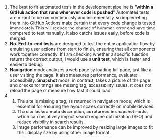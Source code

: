 1. The best to fit automated tests in the development pipeline is **"within a GitHub action that runs whenever code is pushed"**
   Automated tests are meant to be run continuously and incrementally, so implemeting them into GitHub Actions make certain that every code change is tested immediately.This will reduce the chance of humman error and save time compared to test manually. It also catchs issues early, before code is merged.  
2. **No. End-to-end tests** are designed to test the entire application flow by emulating user actions from start to finish, ensuring that all components work together correctly. If I am checking whether a specific function returns the correct output, I would use a **unit test**, which is faster and easier to debug.  
3. **Navigation** mode analyzes a web page by loading full page, just like a user visiting the page. It also measures performance, evaluates accessibility. **Snapshot** mode, in contrast, takes a picture of the page and checks for things like missing tag, accessibility issues. It does not reload the page or measure how fast it could load.  
4.   
    1. The site is missing a <meta name="viewport"> tag, as returned in navigation mode, which is essential for ensuring the layout scales correctly on mobile devices.  
    2. The site lacks a meta description, as returned in snapshot mode, which can negatively impact search engine optimization (SEO) and reduce visibility in search results.  
    3. Image performance can be improved by resizing large images to fit their display size by using other image format.  
